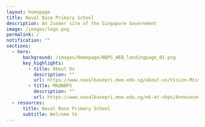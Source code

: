 ```yaml
---
layout: homepage
title: Naval Base Primary School
description: An Isomer site of the Singapore Government
image: /images/logo.png
permalink: /
notification: ""
sections:
  - hero:
      background: /images/Homepage/NBPS_WEB_landingpage_01.png
      key_highlights:
        - title: About Us
          description: ""
          url: https://www.navalbasepri.moe.edu.sg/about-us/Vision-Mission-Values/
        - title: MK@NBPS
          description: ""
          url: https://www.navalbasepri.moe.edu.sg/mk-at-nbps/Announcements/
  - resources:
      title: Naval Base Primary School
      subtitle: Welcome to
---
```

